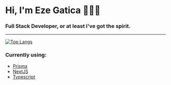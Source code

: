 # Hi, I'm Eze Gatica 👋👨‍💻
### Full Stack Developer, or at least I've got the spirit.
---
[![Top Langs](https://github-readme-stats.vercel.app/api/top-langs/?username=ezegatica&theme=highcontrast&layout=compact&langs\_count=6)](https://github.com/anuraghazra/github-readme-stats)

### Currently using:
- [Prisma](https://prisma.io)
- [NextJS](https://nextjs.org)
- [Typescript](https://www.typescriptlang.org/)
